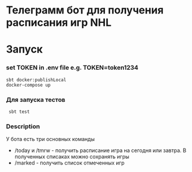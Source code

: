 # Телеграмм бот для получения расписания игр NHL

[//]: # (## Запуск)
Запуск
======
### set TOKEN in .env file e.g. TOKEN=token1234 

    sbt docker:publishLocal
    docker-compose up
### Для запуска тестов
     sbt test

### Description
У бота есть три основных команды

- /today и /tmrw - получить расписание игра на сегодня или завтра. В полученных списаках можно сохранять игры
- /marked - получить список отмеченных игр